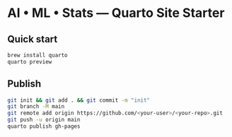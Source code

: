 # AI • ML • Stats — Quarto Site Starter

## Quick start
```bash
brew install quarto
quarto preview
```

## Publish
```bash
git init && git add . && git commit -m "init"
git branch -M main
git remote add origin https://github.com/<your-user>/<your-repo>.git
git push -u origin main
quarto publish gh-pages
```
